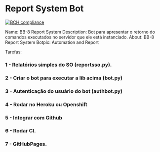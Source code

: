 # Report System Bot

[![BCH compliance](https://bettercodehub.com/edge/badge/afonsoaugusto/report_system_bot?branch=master)](https://bettercodehub.com/)

Name: BB-8 Report System
Description: Bot para apresentar o retorno do comandos executados no servidor que ele está instanciado.
About: BB-8 Report System
Botpic: Automation and Report

Tarefas:

### 1 - Relatórios simples do SO (reportsso.py).
### 2 - Criar o bot para executar a lib acima (bot.py)
### 3 - Autenticação do usuário do bot (authbot.py)
### 4 - Rodar no Heroku ou Openshift
### 5 - Integrar com Github
### 6 - Rodar CI.
### 7 - GitHubPages.

